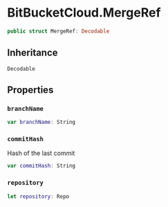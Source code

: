# BitBucketCloud.MergeRef

``` swift
public struct MergeRef: Decodable
```

## Inheritance

`Decodable`

## Properties

### `branchName`

``` swift
var branchName: String
```

### `commitHash`

Hash of the last commit

``` swift
var commitHash: String
```

### `repository`

``` swift
let repository: Repo
```
